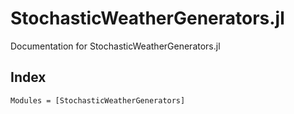 # StochasticWeatherGenerators.jl

Documentation for StochasticWeatherGenerators.jl

## Index

```@autodocs
Modules = [StochasticWeatherGenerators]
```